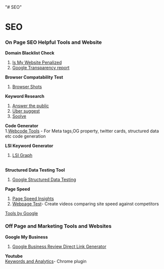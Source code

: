 "# SEO" 
# SEO
<h3> On Page SEO Helpful Tools and Website </h3>

<b>Domain Blacklist Check  </b> <br/>
1. [Is My Website Penalized](https://ismywebsitepenalized.com/) <br/>
2. [Google Transparency report](https://transparencyreport.google.com/) <br/>
  
<b> Browser Compatability Test </b> <br/>
1. [Browser Shots](http://browsershots.org/) <br/>
 
  
  <b> Keyword Research </b><br/>
  1. [Answer the public](https://answerthepublic.com) <br/>
  2. [Uber suggest](https://neilpatel.com/ubersuggest/) <br/> 
  3. [Soolve](http://www.soovle.com/) <br/>
  
<b>Code Generator</b><br/>
  1.[Webcode Tools](https://webcode.tools/) - For Meta tags,OG property, twitter cards, structured data etc code generation <br/></li>

 <b> LSI Keyword Generator</b><br/>  
  1. [LSI Graph](https://lsigraph.com/) </li><br/>

<b> Structured Data Testing Tool </b></br>
 
 1. [Google Structured Data Testing](https://search.google.com/structured-data/testing-tool)<br/>

  
  <b> Page Speed </b><br/>
  1. [Page Speed Insights](https://developers.google.com/speed/pagespeed/insights/) <br/>
  2. [Webpage Test](http://www.webpagetest.org/video/)- Create videos comparing site speed against competitors <br/>
  

  
  [Tools by Google](https://developers.google.com/search/tools/) <br/>
  
  
  <h3> Off Page and Marketing Tools and Websites</h3>
 
 <b> Google My Business</b> <br/>
1. [Google Business Review Direct Link Generator](https://supple.com.au/tools/google-review-link-generator/)<br/>

  
<b> Youtube</b><br/>
 [Keywords and Analytics](https://chrome.google.com/webstore/detail/vidlog/pmnenkkakioojceckmokdmkdjmkfiafo)- Chrome plugin

